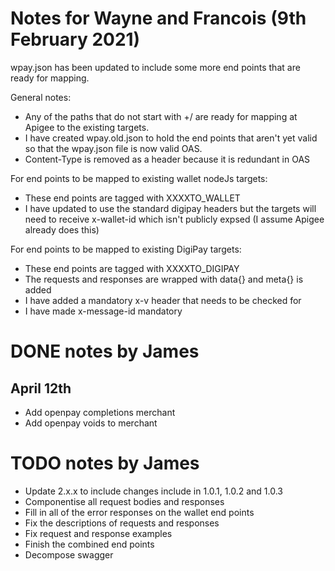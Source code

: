 # Notes for Wayne and Francois (9th February 2021)

wpay.json has been updated to include some more end points that are ready for
mapping.

General notes:

* Any of the paths that do not start with +/ are ready for mapping at Apigee to
the existing targets.
* I have created wpay.old.json to hold the end points that aren't yet valid so
that the wpay.json file is now valid OAS.
* Content-Type is removed as a header because it is redundant in OAS

For end points to be mapped to existing wallet nodeJs targets:

* These end points are tagged with XXXXTO_WALLET
* I have updated to use the standard digipay headers but the targets will need
    to receive x-wallet-id which isn't publicly expsed (I assume Apigee already
    does this)

For end points to be mapped to existing DigiPay targets:

* These end points are tagged with XXXXTO_DIGIPAY
* The requests and responses are wrapped with data{} and meta{} is added
* I have added a mandatory x-v header that needs to be checked for
* I have made x-message-id mandatory

# DONE notes by James

## April 12th

* Add openpay completions merchant
* Add openpay voids to merchant

# TODO notes by James

* Update 2.x.x to include changes include in 1.0.1, 1.0.2 and 1.0.3
* Componentise all request bodies and responses
* Fill in all of the error responses on the wallet end points
* Fix the descriptions of requests and responses
* Fix request and response examples
* Finish the combined end points
* Decompose swagger
